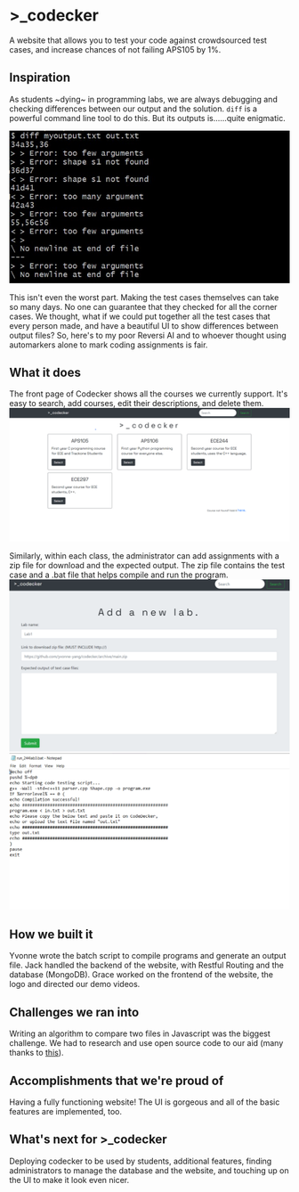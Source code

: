 # >\_codecker

A website that allows you to test your code against crowdsourced test cases, and increase chances of not failing APS105 by 1%.

## Inspiration
As students ~dying~ in programming labs, we are always debugging and checking differences between our output and the solution. `diff` is a powerful command line tool to do this. But its outputs is......quite enigmatic.  

![unreadable_diff](demos/unreadable_diff.jpg)  

This isn't even the worst part. Making the test cases themselves can take so many days. No one can guarantee that they checked for all the corner cases. We thought, what if we could put together all the test cases that every person made, and have a beautiful UI to show differences between output files?
So, here's to my poor Reversi AI and to whoever thought using automarkers alone to mark coding assignments is fair.

## What it does
The front page of Codecker shows all the courses we currently support. It's easy to search, add courses, edit their descriptions, and delete them.
![landing](demos/landing.png)

Similarly, within each class, the administrator can add assignments with a zip file for download and the expected output. The zip file contains the test case and a .bat file that helps compile and run the program.
![addlab](demos/addlab.png)
![batfile](demos/batfile.png)

## How we built it
Yvonne wrote the batch script to compile programs and generate an output file. Jack handled the backend of the website, with Restful Routing and the database (MongoDB). Grace worked on the frontend of the website, the logo and directed our demo videos.

## Challenges we ran into
Writing an algorithm to compare two files in Javascript was the biggest challenge. We had to research and use open source code to our aid (many thanks to [this](https://thiscouldbebetter.wordpress.com/2013/02/02/finding-differences-between-two-text-files-in-javascript/)).

## Accomplishments that we're proud of
Having a fully functioning website! The UI is gorgeous and all of the basic features are implemented, too. 

## What's next for >\_codecker
Deploying  codecker to be used by students, additional features, finding administrators to manage the database and the website, and touching up on the UI to make it look even nicer.
